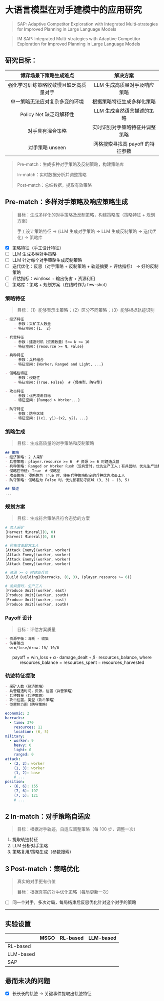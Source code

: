 # 大语言模型在对手建模中的应用研究

> SAP: Adaptive Competitor Exploration with Integrated Multi-strategies for Improved Planning in Large Language Models

> IM SAP: Integrated Multi-strategies with Adaptive Competitor Exploration for Improved Planning in Large Language Models

## 研究目标：

| 博弈场景下策略生成难点 | 解决方案 |
| :---: | :---: |
| 强化学习训练策略收敛慢且缺乏高质量对手 | LLM 生成高质量对手及响应策略 |
| 单一策略无法应对复杂多变的环境 | 根据策略特征生成多样化策略 |
| Policy Net 缺乏可解释性 | LLM 生成自然语言描述的策略 |
| 对手具有混合策略 | 实时识别对手策略特征并调整策略 |
| 对手策略 unseen | 网格搜索寻找高 payoff 的特征参数 |

> Pre-match：生成多种对手策略及反制策略，构建策略库
> 
> In-match：实时数据分析并调整策略
>
> Post-match：总结数据，提取有效策略

## Pre-match：多样对手策略及响应策略生成

> 目标：生成多样化的对手策略及反制策略，构建策略库（策略特征 + 规划方案）
>
> 手工设计策略特征 -> (LLM 生成对手策略 -> LLM 生成反制策略 -> 迭代优化) -> 策略库

- [x] 策略特征（手工设计特征）
- [ ] LLM 生成多种对手策略
- [ ] LLM 针对每个对手策略生成反制策略
- [ ] 迭代优化：反思（对手策略 + 反制策略 + 轨迹摘要 + 评估指标） -> 好的反制策略
- [ ] 评估指标：win/loss + 输出伤害 + 资源利用
- [ ] 策略库：策略 + 规划方案（在线时作为 few-shot）

### 策略特征

> 目标：（1）能够表示出策略；（2）区分不同策略；（3）能够根据轨迹识别

```markdown
- 经济特征
    - 参数：采矿工人数量
    - 特征空间：{1， 2}

- 兵营特征
    - 参数：建造时机（资源数量）5<= N <= 10
    - 特征空间：{resource >= N，False}

- 兵种特征
    - 参数：兵种组合
    - 特征空间：{Worker，Ranged and Light, ...}

- 侵略性特征
    - 参数：侵略性
    - 特征空间：{True，False}  # {侵略型，防守型}

- 攻击特征
    - 参数：优先攻击目标
    - 特征空间：{Ranged > Worker...}

- 防守特征
    - 参数：防守区域
    - 特征空间：{(x1, y1)-(x2, y2)，...}
```

### 策略生成

> 目标：生成高质量的对手策略和反制策略

```markdown
## 策略
- 经济策略: 2 人采矿
- 兵营策略: player.resource >= 6  # 资源 >= 6 时建造兵营
- 兵种策略: Ranged or Worker Rush（没兵营时，优先生产工人；有兵营时，优先生产远程）
- 侵略性特征: True  # 侵略型
- 攻击策略: 侵略性为 True 时，使用兵种策略指定的兵种优先攻击工人
- 防守策略: 侵略性为 False 时，优先部署防守区域 (3, 3) - (3, 5)

## 描述
...
```

### 规划方案

> 目标：生成符合策略且符合态势的方案

```python
# 两人采矿
[Harvest Mineral](0, 0)
[Harvest Mineral](0, 0)

# 优先攻击敌方工人
[Attack Enemy](worker, worker)
[Attack Enemy](worker, worker)
[Attack Enemy](worker, worker)
[Attack Enemy](worker, worker)

# 资源 >= 6 时建造兵营
[Build Building](barracks, (0, 3), (player.resource >= 6))

# 没兵营时，生产工人
[Produce Unit](worker, east)
[Produce Unit](worker, south)
[Produce Unit](worker, east)
[Produce Unit](worker, south)
```

### Payoff 设计

> 目标：评估方案质量

```markdown
- 资源平衡：消耗 - 收集
- 伤害输出
- win/lose/draw：10/-10/0
```

$$\text{payoff} = \text{win\_loss} + \alpha \cdot \text{damage\_dealt} + \beta \cdot \text{resources\_balance}\text{, where } \text{resources\_balance} = \text{resources\_spent} - \text{resources\_harvested}$$

### 轨迹特征提取

```markdown
- 采矿人数（经济策略）
- 兵营建造时间，资源，位置（兵营策略）
- 兵种数量（兵种策略）
- 攻击位置，类型（攻击策略）
- 位置热力图（防守策略）
```

```yaml
economic: 2
barracks:
  - time: 370
    resources: 11
    location: (6, 5)
military:
  - worker: 9
    heavy: 0
    light: 0
    ranged: 0
attack:
  - (2, 2): worker
    (1, 3): worker
    (1, 2): base
    # ...
position:
  - (6, 6): 155
    (7, 6): 197
    (7, 5): 121
    # ...
```

## 2 In-match：对手策略自适应

> 目标：根据对手轨迹，自适应调整策略（每 100 步，调整一次）

1.  提取轨迹特征
2.  LLM 分析对手策略
3.  策略复用/策略生成（参数搜索）

## 3 Post-match：策略优化

> 真实的对手更有价值
> 
> 目标：根据真实的对手优化策略（每局更新一次）

- [ ] 同一个对手，多次对局，每局结束后反思优化针对这个对手的策略

---

## 实验设置

| | MSGO | RL-based | LLM-based |
| - | -  | -  | - |
| RL-based |  |  |  |
| LLM-based |  |  |  |
| SAP |  |  |  |

## 悬而未决的问题

- [x] 长长长的轨迹 -> 关键事件提取出轨迹特征
